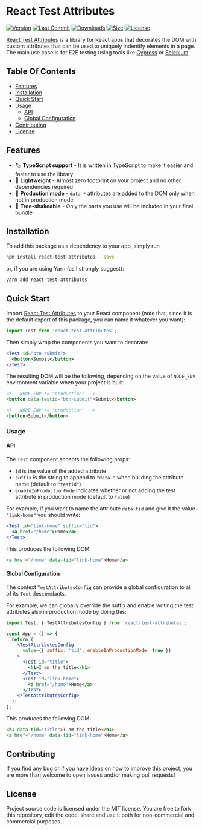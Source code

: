 # React Test Attributes

[![Version](https://badgen.net/npm/v/react-test-attributes)](https://www.npmjs.com/package/react-test-attributes/v/latest)
[![Last Commit](https://badgen.net/github/last-commit/dennismorello/react-test-attributes)](https://github.com/dennismorello/react-test-attributes/commits/master)
[![Downloads](https://badgen.net/npm/dt/react-test-attributes)](https://www.npmjs.com/package/react-test-attributes/v/latest)
[![Size](https://badgen.net/bundlephobia/minzip/react-test-attributes)](https://bundlephobia.com/result?p=react-test-attributes@latest)
[![License](https://badgen.net/npm/license/react-test-attributes)](https://www.npmjs.com/package/react-test-attributes/v/latest)

[React Test Attributes](https://github.com/dennismorello/react-test-attributes) is a library for React apps that decorates the DOM with custom attributes that can be used to uniquely indentify elements in a page. The main use case is for E2E testing using tools like [Cypress](https://www.cypress.io) or [Selenium](https://selenium.dev).

## Table Of Contents

- [Features](#features)
- [Installation](#installation)
- [Quick Start](#quick-start)
- [Usage](#usage)
  - [API](#api)
  - [Global Configuration](#global-configuration)
- [Contributing](#contributing)
- [License](#license)

## Features

- 🏷 **TypeScript support** - It is written in TypeScript to make it easier and faster to use the library
- 🍃 **Lightweight** - Almost zero footprint on your project and no other dependencies required
- 🚀 **Production mode** - `data-*` attributes are added to the DOM only when not in production mode
- 🌳 **Tree-shakeable** - Only the parts you use will be included in your final bundle

## Installation

To add this package as a dependency to your app, simply run

```sh
npm install react-test-attributes --save
```

or, if you are using Yarn (as I strongly suggest):

```sh
yarn add react-test-attributes
```

## Quick Start

Import [React Test Attributes](https://www.npmjs.com/package/react-test-attributes) to your React component (note that, since it is the default export of this package, you can name it whatever you want):

```js
import Test from 'react-test-attributes';
```

Then simply wrap the components you want to decorate:

```jsx
<Test id="btn-submit">
  <button>Sumbit</button>
</Test>
```

The resulting DOM will be the following, depending on the value of `NODE_ENV` environment variable when your project is built:

```html
<!-- NODE_ENV != "production" -->
<button data-testid="btn-submit">Submit</button>

<!-- NODE_ENV == "production" -->
<button>Submit</button>
```

### Usage

#### API

The `Test` component accepts the following props:

- `id` is the value of the added attribute
- `suffix` is the string to append to `"data-"` when building the attribute name (default to `"testid"`)
- `enableInProductionMode` indicates whether or not adding the test attribute in production mode (default to `false`)

For example, if you want to name the attribute `data-tid` and give it the value `"link-home"` you should write:

```jsx
<Test id="link-home" suffix="tid">
  <a href="/home">Home</a>
</Test>
```

This produces the following DOM:

```html
<a href="/home" data-tid="link-home">Home</a>
```

#### Global Configuration

The context `TestAttributesConfig` can provide a global configuration to all of its `Test` descendants.

For example, we can globally override the suffix and enable writing the test attributes also in production mode by doing this:

```jsx
import Test, { TestAttributesConfig } from 'react-test-attributes';

const App = () => {
  return (
    <TestAttributesConfig
      value={{ suffix: 'tid', enableInProductionMode: true }}
    >
      <Test id="title">
        <h1>I am the title</h1>
      </Test>
      <Test id="link-home">
        <a href="/home">Home</a>
      </Test>
    </TestAttributesConfig>
  );
};
```

This produces the following DOM:

```html
<h1 data-tid="title">I am the title</h1>
<a href="/home" data-tid="link-home">Home</a>
```

## Contributing

If you find any bug or if you have ideas on how to improve this project, you are more than welcome to open issues and/or making pull requests!

## License

Project source code is licensed under the MIT license. You are free to fork this repository, edit the code, share and use it both for non-commercial and commercial purposes.
